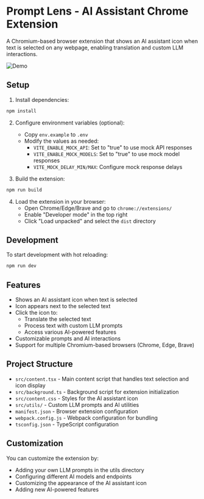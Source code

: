 # Prompt Lens - AI Assistant Chrome Extension

A Chromium-based browser extension that shows an AI assistant icon when text is selected on any webpage, enabling translation and custom LLM interactions.

![Demo](assets/demo/gif)

## Setup

1. Install dependencies:

```bash
npm install
```

2. Configure environment variables (optional):

   - Copy `env.example` to `.env`
   - Modify the values as needed:
     - `VITE_ENABLE_MOCK_API`: Set to "true" to use mock API responses
     - `VITE_ENABLE_MOCK_MODELS`: Set to "true" to use mock model responses
     - `VITE_MOCK_DELAY_MIN/MAX`: Configure mock response delays

3. Build the extension:

```bash
npm run build
```

4. Load the extension in your browser:
   - Open Chrome/Edge/Brave and go to `chrome://extensions/`
   - Enable "Developer mode" in the top right
   - Click "Load unpacked" and select the `dist` directory

## Development

To start development with hot reloading:

```bash
npm run dev
```

## Features

- Shows an AI assistant icon when text is selected
- Icon appears next to the selected text
- Click the icon to:
  - Translate the selected text
  - Process text with custom LLM prompts
  - Access various AI-powered features
- Customizable prompts and AI interactions
- Support for multiple Chromium-based browsers (Chrome, Edge, Brave)

## Project Structure

- `src/content.tsx` - Main content script that handles text selection and icon display
- `src/background.ts` - Background script for extension initialization
- `src/content.css` - Styles for the AI assistant icon
- `src/utils/` - Custom LLM prompts and AI utilities
- `manifest.json` - Browser extension configuration
- `webpack.config.js` - Webpack configuration for bundling
- `tsconfig.json` - TypeScript configuration

## Customization

You can customize the extension by:

- Adding your own LLM prompts in the utils directory
- Configuring different AI models and endpoints
- Customizing the appearance of the AI assistant icon
- Adding new AI-powered features
